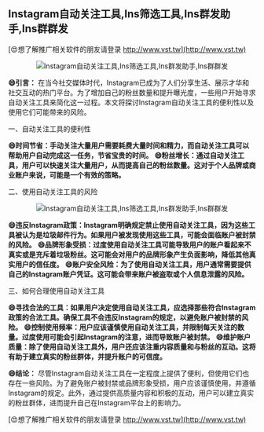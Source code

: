 ## **Instagram自动关注工具,Ins筛选工具,Ins群发助手,Ins群群发**

[😍想了解推广相关软件的朋友请登录 http://www.vst.tw](http://www.vst.tw)

 <center><img src="https://vst.tw/MP4/tuiguang/png/0.png" alt="Instagram自动关注工具,Ins筛选工具,Ins群发助手,Ins群群发"></center>

**😄引言：**
在当今社交媒体时代，Instagram已成为了人们分享生活、展示才华和社交互动的热门平台。为了增加自己的粉丝数量和提升曝光度，一些用户开始寻求自动关注工具来简化这一过程。本文将探讨Instagram自动关注工具的便利性以及使用它们可能带来的风险。

一、自动关注工具的便利性

**😄时间节省：手动关注大量用户需要耗费大量时间和精力，而自动关注工具可以帮助用户自动完成这一任务，节省宝贵的时间。**
**😄粉丝增长：通过自动关注工具，用户可以快速关注大量用户，从而提高自己的粉丝数量。这对于个人品牌或商业账户来说，可能是一个有效的策略。**

二、使用自动关注工具的风险

 <center><img src="https://vst.tw/MP4/tuiguang/png/4.png" alt="Instagram自动关注工具,Ins筛选工具,Ins群发助手,Ins群群发"></center>

**😄违反Instagram政策：Instagram明确规定禁止使用自动关注工具，因为这些工具被认为是垃圾邮件行为。如果用户被发现使用这些工具，可能会面临账户被封禁的风险。**
**😄品牌形象受损：过度使用自动关注工具可能导致用户的账户看起来不真实或是充斥着垃圾粉丝。这可能会对用户的品牌形象产生负面影响，降低其他真实用户的信任度。**
**😄账户安全风险：为了使用自动关注工具，用户通常需要提供自己的Instagram账户凭证。这可能会带来账户被盗取或个人信息泄露的风险。**

三、如何合理使用自动关注工具

**😄寻找合法的工具：如果用户决定使用自动关注工具，应选择那些符合Instagram政策的合法工具。确保工具不会违反Instagram的规定，以避免账户被封禁的风险。**
**😄控制使用频率：用户应该谨慎使用自动关注工具，并限制每天关注的数量。过度使用可能会引起Instagram的注意，进而导致账户被封禁。**
**😄维护账户质量：除了使用自动关注工具外，用户还应该注重内容质量和与粉丝的互动。这将有助于建立真实的粉丝群体，并提升账户的可信度。**

**😄结论：**
尽管Instagram自动关注工具在一定程度上提供了便利，但使用它们也存在一些风险。为了避免账户被封禁或品牌形象受损，用户应该谨慎使用，并遵循Instagram的规定。此外，通过提供高质量内容和积极的互动，用户可以建立真实的粉丝群体，进而提升自己在Instagram平台上的影响力。

[😍想了解推广相关软件的朋友请登录 http://www.vst.tw](http://www.vst.tw)



